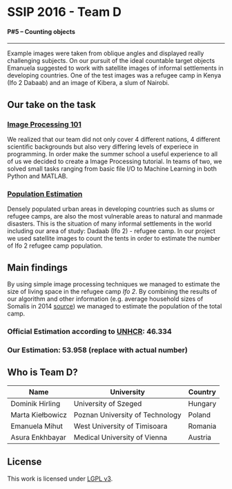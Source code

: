 # SSIP 2016 - Team D
#### P#5 – Counting objects

----

Example images were taken from oblique angles and displayed really challenging subjects. On our pursuit of the ideal countable target objects Emanuela suggested to work with satellite images of informal settlements in developing countries.
One of the test images was a refugee camp in Kenya (Ifo 2 Dabaab) and an image of Kibera, a slum of Nairobi.

## Our take on the task

### [Image Processing 101](tutorial/)

We realized that our team did not only cover 4 different nations, 4 different scientific backgrounds but also very differing levels of experiece in programming. In order make the summer school a useful experience to all of us we decided to create a Image Processing tutorial. In teams of two, we solved small tasks ranging from basic file I/O to Machine Learning in both Python and MATLAB.

### [Population Estimation](population_estimation/)

Densely populated urban areas in developing countries such as slums or refugee camps,  are also the most vulnerable areas to natural and manmade disasters.  This is the situation of many informal settlements in the world including our area of study: Dadaab (Ifo 2) - refugee camp. In our project we used satellite images to count the tents in order to estimate the number of Ifo 2 refugee camp population.

## Main findings

By using simple image processing techniques we managed to estimate the size of living space in the refugee camp *Ifo 2*. By combining the results of our algorithm and other information (e.g. average household sizes of Somalis in 2014 [source](http://somalia.unfpa.org/sites/arabstates/files/pub-pdf/Population-Estimation-Survey-of-Somalia-PESS-2013-2014.pdf)) we managed to estimate the population of the total camp.

### Official Estimation according to [UNHCR](http://data.unhcr.org/horn-of-africa/settlement.php?id=22&country=110&region=3): 46.334
### Our Estimation: 53.958 (replace with actual number)

## Who is Team D?

| Name | University | Country |
|------------------|---------------------------------|---------|
| Dominik Hirling  | University of Szeged            | Hungary |
| Marta Kiełbowicz | Poznan University of Technology | Poland  |
| Emanuela Mihut   | West University of Timisoara    | Romania |
| Asura Enkhbayar  | Medical University of Vienna    | Austria |

## License
This work is licensed under [LGPL v3](http://www.gnu.org/copyleft/lesser.html).
